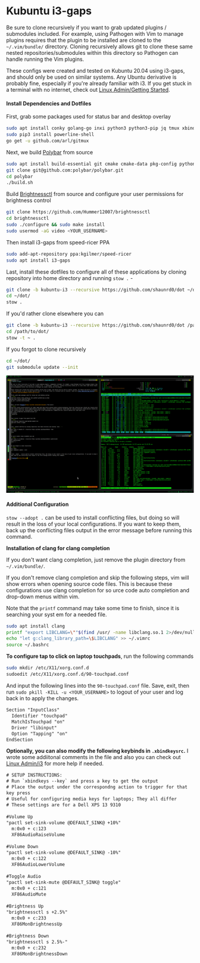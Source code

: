 # Kubuntu i3-gaps

Be sure to clone recursively if you want to grab updated plugins / submodules included. For example, using Pathogen with Vim to manage plugins requires that the plugin to be installed are cloned to the `~/.vim/bundle/` directory. Cloning recursively allows git to clone these same nested repositories/submodules within this directory so Pathogen can handle running the Vim plugins.

These configs were created and tested on Kubuntu 20.04 using i3-gaps, and should only be used on similar systems. Any Ubuntu derivative is probably fine, especially if you're already familiar with i3. If you get stuck in a terminal with no internet, check out [Linux Admin/Getting Started](https://knoats.com/link/62#bkmrk-connecting-to-wifi). 

#### Install Dependencies and Dotfiles

First, grab some packages used for status bar and desktop overlay
```bash
sudo apt install conky golang-go inxi python3 python3-pip jq tmux xbindkeys xautolock pulsemixer
sudo pip3 install powerline-shell
go get -u github.com/arl/gitmux
```

Next, we build [Polybar](https://github.com/polybar/polybar) from source
```bash
sudo apt install build-essential git cmake cmake-data pkg-config python3-sphinx python3-packaging libuv1-dev libcairo2-dev libxcb1-dev libxcb-util0-dev libxcb-randr0-dev libxcb-composite0-dev python3-xcbgen xcb-proto libxcb-image0-dev libxcb-ewmh-dev libxcb-icccm4-dev libxcb-xkb-dev libxcb-xrm-dev libxcb-cursor-dev libasound2-dev libpulse-dev i3-wm libjsoncpp-dev libmpdclient-dev libcurl4-openssl-dev libnl-genl-3-dev
git clone git@github.com:polybar/polybar.git
cd polybar
./build.sh
```

Build [Brightnessctl](https://github.com/Hummer12007/brightnessctl) from source and configure your user permissions for brightness control
```bash
git clone https://github.com/Hummer12007/brightnessctl
cd brightnessctl
sudo ./configure && sudo make install
sudo usermod -aG video <YOUR_USERNAME>
```

Then install i3-gaps from speed-ricer PPA 
```bash
sudo add-apt-repository ppa:kgilmer/speed-ricer
sudo apt install i3-gaps
```

Last, install these dotfiles to configure all of these applications by cloning repository into home directory and running `stow .` - 
```bash
git clone -b kubuntu-i3 --recursive https://github.com/shaunrd0/dot ~/dot
cd ~/dot/
stow .
```

If you'd rather clone elsewhere you can
```bash
git clone -b kubuntu-i3 --recursive https://github.com/shaunrd0/dot /path/to/dot
cd /path/to/dot/
stow -t ~ .
```

If you forgot to clone recursively
```bash
cd ~/dot/
git submodule update --init
```

![desktop](Pictures/screenshots/dtop-code.png)

#### Additional Configuration

`stow --adopt .` can be used to install conflicting files, but doing so will result in the loss of your local configurations. If you want to keep them, back up the conflicting files output in the error message before running this command.


**Installation of clang for clang completion**

If you don't want clang completion, just remove the plugin directory from `~/.vim/bundle/`.

If you don't remove clang completion and skip the following steps, vim will show errors when   opening source code files. This is because these configurations use clang completion for so  urce code auto completion and drop-down menus within vim.

Note that the `printf` command may take some time to finish, since it is searching your syst  em for a needed file.

```bash
sudo apt install clang
printf "export LIBCLANG=\""$(find /usr/ -name libclang.so.1 2>/dev/null)"\"\n\n" >> .bash_al  iases
echo "let g:clang_library_path=\$LIBCLANG" >> ~/.vimrc
source ~/.bashrc
```


**To configure tap to click on laptop touchpads**, run the following commands
```bash
sudo mkdir /etc/X11/xorg.conf.d
sudoedit /etc/X11/xorg.conf.d/90-touchpad.conf
```

And input the following lines into the `90-touchpad.conf` file. Save, exit, then run `sudo pkill -KILL -u <YOUR_USERNAME>` to logout of your user and log back in to apply the changes.
```
Section "InputClass"
  Identifier "touchpad"
  MatchIsTouchpad "on"
  Driver "libinput"
  Option "Tapping" "on"
EndSection
```

**Optionally, you can also modify the following keybinds in `.xbindkeysrc`.** I wrote some addiitonal comments in the file and also you can check out [Linux Admin/i3](https://knoats.com/books/linux-admin/page/i3#bkmrk-xkeybinds) for more help if needed.
```
# SETUP INSTRUCTIONS:
# Run `xbindkeys --key` and press a key to get the output
# Place the output under the correspondng action to trigger for that key press
# Useful for configuring media keys for laptops; They all differ
# These settings are for a Dell XPS 13 9310

#Volume Up
"pactl set-sink-volume @DEFAULT_SINK@ +10%"
  m:0x0 + c:123
  XF86AudioRaiseVolume

#Volume Down
"pactl set-sink-volume @DEFAULT_SINK@ -10%"
  m:0x0 + c:122
  XF86AudioLowerVolume

#Toggle Audio
"pactl set-sink-mute @DEFAULT_SINK@ toggle"
  m:0x0 + c:121
  XF86AudioMute

#Brightness Up
"brightnessctl s +2.5%"
  m:0x0 + c:233
  XF86MonBrightnessUp

#Brightness Down
"brightnessctl s 2.5%-"
  m:0x0 + c:232
  XF86MonBrightnessDown
```

